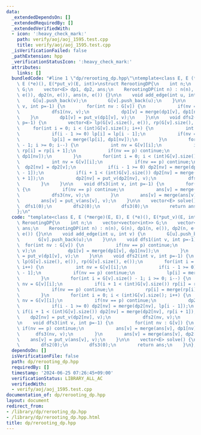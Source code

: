 ```yaml
---
data:
  _extendedDependsOn: []
  _extendedRequiredBy: []
  _extendedVerifiedWith:
  - icon: ':heavy_check_mark:'
    path: verify/aoj/aoj_1595.test.cpp
    title: verify/aoj/aoj_1595.test.cpp
  _isVerificationFailed: false
  _pathExtension: hpp
  _verificationStatusIcon: ':heavy_check_mark:'
  attributes:
    links: []
  bundledCode: "#line 1 \"dp/rerooting_dp.hpp\"\ntemplate<class E, E (*merge)(E, E),\
    \ E (*e)(), E(*put_v)(E, int)>\nstruct RerootingDP{\n    int n;\n    vector<vector<int>>\
    \ G;\n    vector<E> dp1, dp2, ans;\n    RerootingDP(int n) : n(n), G(n), dp1(n,\
    \ e()), dp2(n, e()), ans(n, e()) {}\n\n    void add_edge(int u, int v) {\n   \
    \     G[u].push_back(v);\n        G[v].push_back(u);\n    }\n\n    void dfs1(int\
    \ v, int p=-1) {\n        for(int nv : G[v]) {\n            if(nv == p) continue;\n\
    \            dfs1(nv, v);\n            dp1[v] = merge(dp1[v], dp1[nv]);\n    \
    \    }\n        dp1[v] = put_v(dp1[v], v);\n    }\n\n    void dfs2(int v, int\
    \ p=-1) {\n        vector<E> lp(G[v].size(), e()), rp(G[v].size(), e());\n   \
    \     for(int i = 0; i < (int)G[v].size(); i++) {\n            int nv = G[v][i];\n\
    \            if(i - 1 >= 0) lp[i] = lp[i - 1];\n            if(nv == p) continue;\n\
    \            lp[i] = merge(lp[i], dp1[nv]);\n        }\n        for(int i = G[v].size()\
    \ - 1; i >= 0; i--) {\n            int nv = G[v][i];\n            if(i + 1 < (int)G[v].size())\
    \ rp[i] = rp[i + 1];\n            if(nv == p) continue;\n            rp[i] = merge(rp[i],\
    \ dp1[nv]);\n        }\n        for(int i = 0; i < (int)G[v].size(); i++) {\n\
    \            int nv = G[v][i];\n            if(nv == p) continue;\n          \
    \  dp2[nv] = dp2[v];\n            if(i - 1 >= 0) dp2[nv] = merge(dp2[nv], lp[i\
    \ - 1]);\n            if(i + 1 < (int)G[v].size()) dp2[nv] = merge(dp2[nv], rp[i\
    \ + 1]);\n            dp2[nv] = put_v(dp2[nv], v);\n            dfs2(nv, v);\n\
    \        }\n    }\n\n    void dfs3(int v, int p=-1) {\n        for(int nv : G[v])\
    \ {\n            if(nv == p) continue;\n            ans[v] = merge(ans[v], dp1[nv]);\n\
    \            dfs3(nv, v);\n        }\n        ans[v] = merge(ans[v], dp2[v]);\n\
    \        ans[v] = put_v(ans[v], v);\n    }\n\n    vector<E> solve() {\n      \
    \  dfs1(0);\n        dfs2(0);\n        dfs3(0);\n        return ans;\n    }\n\
    };\n"
  code: "template<class E, E (*merge)(E, E), E (*e)(), E(*put_v)(E, int)>\nstruct\
    \ RerootingDP{\n    int n;\n    vector<vector<int>> G;\n    vector<E> dp1, dp2,\
    \ ans;\n    RerootingDP(int n) : n(n), G(n), dp1(n, e()), dp2(n, e()), ans(n,\
    \ e()) {}\n\n    void add_edge(int u, int v) {\n        G[u].push_back(v);\n \
    \       G[v].push_back(u);\n    }\n\n    void dfs1(int v, int p=-1) {\n      \
    \  for(int nv : G[v]) {\n            if(nv == p) continue;\n            dfs1(nv,\
    \ v);\n            dp1[v] = merge(dp1[v], dp1[nv]);\n        }\n        dp1[v]\
    \ = put_v(dp1[v], v);\n    }\n\n    void dfs2(int v, int p=-1) {\n        vector<E>\
    \ lp(G[v].size(), e()), rp(G[v].size(), e());\n        for(int i = 0; i < (int)G[v].size();\
    \ i++) {\n            int nv = G[v][i];\n            if(i - 1 >= 0) lp[i] = lp[i\
    \ - 1];\n            if(nv == p) continue;\n            lp[i] = merge(lp[i], dp1[nv]);\n\
    \        }\n        for(int i = G[v].size() - 1; i >= 0; i--) {\n            int\
    \ nv = G[v][i];\n            if(i + 1 < (int)G[v].size()) rp[i] = rp[i + 1];\n\
    \            if(nv == p) continue;\n            rp[i] = merge(rp[i], dp1[nv]);\n\
    \        }\n        for(int i = 0; i < (int)G[v].size(); i++) {\n            int\
    \ nv = G[v][i];\n            if(nv == p) continue;\n            dp2[nv] = dp2[v];\n\
    \            if(i - 1 >= 0) dp2[nv] = merge(dp2[nv], lp[i - 1]);\n           \
    \ if(i + 1 < (int)G[v].size()) dp2[nv] = merge(dp2[nv], rp[i + 1]);\n        \
    \    dp2[nv] = put_v(dp2[nv], v);\n            dfs2(nv, v);\n        }\n    }\n\
    \n    void dfs3(int v, int p=-1) {\n        for(int nv : G[v]) {\n           \
    \ if(nv == p) continue;\n            ans[v] = merge(ans[v], dp1[nv]);\n      \
    \      dfs3(nv, v);\n        }\n        ans[v] = merge(ans[v], dp2[v]);\n    \
    \    ans[v] = put_v(ans[v], v);\n    }\n\n    vector<E> solve() {\n        dfs1(0);\n\
    \        dfs2(0);\n        dfs3(0);\n        return ans;\n    }\n};"
  dependsOn: []
  isVerificationFile: false
  path: dp/rerooting_dp.hpp
  requiredBy: []
  timestamp: '2024-06-25 07:26:45+09:00'
  verificationStatus: LIBRARY_ALL_AC
  verifiedWith:
  - verify/aoj/aoj_1595.test.cpp
documentation_of: dp/rerooting_dp.hpp
layout: document
redirect_from:
- /library/dp/rerooting_dp.hpp
- /library/dp/rerooting_dp.hpp.html
title: dp/rerooting_dp.hpp
---
```

